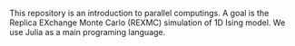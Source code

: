  This repository is an introduction to parallel computings. A goal is the Replica EXchange Monte Carlo (REXMC) simulation of 1D Ising model. We use Julia as a main programing language.
